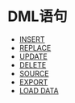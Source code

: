 DML语句 
==========================

* [INSERT](insert.md)
* [REPLACE](replace.md)
* [UPDATE](update.md)
* [DELETE](delete.md)
* [SOURCE](source.md)
* [EXPORT](export.md)
* [LOAD DATA](load-data.md)

